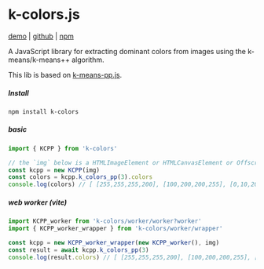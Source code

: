 # k-colors.js
[demo](https://ppzreboot.github.io/k-colors.js/) | [github](https://github.com/ppzreboot/k-colors.js) | [npm](https://www.npmjs.com/package/k-colors)

A JavaScript library for extracting dominant colors from images using the k-means/k-means++ algorithm.

This lib is based on [k-means-pp.js](https://github.com/ppzreboot/k-means-pp.js).

##### Install
``` bash
npm install k-colors
```

##### basic
``` ts
import { KCPP } from 'k-colors'

// the `img` below is a HTMLImageElement or HTMLCanvasElement or OffscreenCanvas or ImageData
const kcpp = new KCPP(img)
const colors = kcpp.k_colors_pp(3).colors
console.log(colors) // [ [255,255,255,200], [100,200,200,255], [0,10,20,255] ]
```

##### web worker (vite)

``` ts
import KCPP_worker from 'k-colors/worker/worker?worker'
import { KCPP_worker_wrapper } from 'k-colors/worker/wrapper'

const kcpp = new KCPP_worker_wrapper(new KCPP_worker(), img)
const result = await kcpp.k_colors_pp(3)
console.log(result.colors) // [ [255,255,255,200], [100,200,200,255], [0,10,20,255] ]
```
